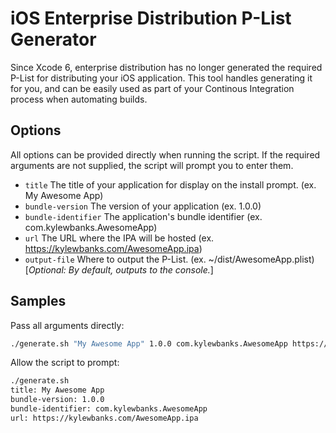# iOS Enterprise Distribution P-List Generator

Since Xcode 6, enterprise distribution has no longer generated the required P-List for distributing your iOS application. This tool handles generating it for you, and can be easily used as part of your Continous Integration process when automating builds.

## Options

All options can be provided directly when running the script. If the required arguments are not supplied, the script will prompt you to enter them.

- `title` The title of your application for display on the install prompt. (ex. My Awesome App)
- `bundle-version` The version of your application (ex. 1.0.0)
- `bundle-identifier` The application's bundle identifier (ex. com.kylewbanks.AwesomeApp) 
- `url` The URL where the IPA will be hosted (ex. https://kylewbanks.com/AwesomeApp.ipa)
- `output-file` Where to output the P-List. (ex. ~/dist/AwesomeApp.plist) [*Optional: By default, outputs to the console.*]

## Samples

Pass all arguments directly:

```bash
./generate.sh "My Awesome App" 1.0.0 com.kylewbanks.AwesomeApp https://kylewbanks.com/AwesomeApp.ipa ~/dist/AwesomeApp.plist
```

Allow the script to prompt:

```bash
./generate.sh 
title: My Awesome App
bundle-version: 1.0.0
bundle-identifier: com.kylewbanks.AwesomeApp
url: https://kylewbanks.com/AwesomeApp.ipa
```
